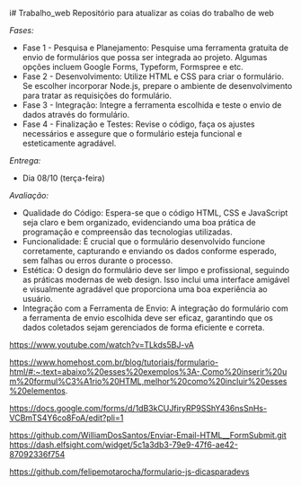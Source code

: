 i# Trabalho_web
Repositório para atualizar as coias do trabalho de web

_Fases:_

- Fase 1 - Pesquisa e Planejamento:
        Pesquise uma ferramenta gratuita de envio de formulários que possa ser integrada ao projeto. Algumas opções incluem Google Forms, Typeform, Formspree e etc.
- Fase 2 - Desenvolvimento:
        Utilize HTML e CSS para criar o formulário. Se escolher incorporar Node.js, prepare o ambiente de desenvolvimento para tratar as requisições do formulário.
- Fase 3 - Integração:
        Integre a ferramenta escolhida e teste o envio de dados através do formulário.
- Fase 4 - Finalização e Testes:
        Revise o código, faça os ajustes necessários e assegure que o formulário esteja funcional e esteticamente agradável.
  
_Entrega:_
- Dia 08/10 (terça-feira)

_Avaliação:_
- Qualidade do Código:
        Espera-se que o código HTML, CSS e JavaScript seja claro e bem organizado, evidenciando uma boa prática de programação e compreensão das tecnologias utilizadas.
- Funcionalidade:
        É crucial que o formulário desenvolvido funcione corretamente, capturando e enviando os dados conforme esperado, sem falhas ou erros durante o processo.
- Estética:
        O design do formulário deve ser limpo e profissional, seguindo as práticas modernas de web design. Isso inclui uma interface amigável e visualmente agradável que proporciona uma boa experiência ao usuário.
- Integração com a Ferramenta de Envio:
        A integração do formulário com a ferramenta de envio escolhida deve ser eficaz, garantindo que os dados coletados sejam gerenciados de forma eficiente e correta.


https://www.youtube.com/watch?v=TLkds5BJ-vA

https://www.homehost.com.br/blog/tutoriais/formulario-html/#:~:text=abaixo%20esses%20exemplos%3A-,Como%20inserir%20um%20formul%C3%A1rio%20HTML,melhor%20como%20incluir%20esses%20elementos.

https://docs.google.com/forms/d/1dB3kCUJfiryRP9SShY436nsSnHs-VCBmTS4Y6co8FoA/edit?pli=1


https://github.com/WilliamDosSantos/Enviar-Email-HTML__FormSubmit.git
https://dash.elfsight.com/widget/5c1a3db3-79e9-47f6-ae42-87092336f754

https://github.com/felipemotarocha/formulario-js-dicasparadevs
